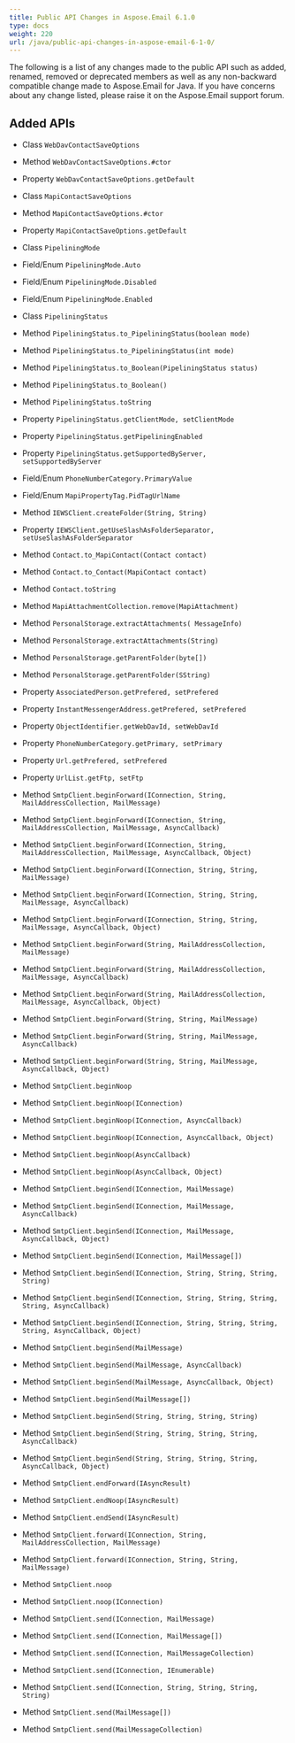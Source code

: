 ```yaml
---
title: Public API Changes in Aspose.Email 6.1.0
type: docs
weight: 220
url: /java/public-api-changes-in-aspose-email-6-1-0/
---
```


The following is a list of any changes made to the public API such as added, renamed, removed or deprecated members as well as any non-backward compatible change made to Aspose.Email for Java. If you have concerns about any change listed, please raise it on the Aspose.Email support forum.
## **Added APIs**
- Class `WebDavContactSaveOptions`
- Method `WebDavContactSaveOptions.#ctor`
- Property `WebDavContactSaveOptions.getDefault`

- Class `MapiContactSaveOptions`
- Method `MapiContactSaveOptions.#ctor`
- Property `MapiContactSaveOptions.getDefault`

- Class `PipeliningMode`
- Field/Enum `PipeliningMode.Auto`
- Field/Enum `PipeliningMode.Disabled`
- Field/Enum `PipeliningMode.Enabled`

- Class `PipeliningStatus`
- Method `PipeliningStatus.to_PipeliningStatus(boolean mode)`
- Method `PipeliningStatus.to_PipeliningStatus(int mode)`
- Method `PipeliningStatus.to_Boolean(PipeliningStatus status)`
- Method `PipeliningStatus.to_Boolean()`
- Method `PipeliningStatus.toString`
- Property `PipeliningStatus.getClientMode, setClientMode`
- Property `PipeliningStatus.getPipeliningEnabled`
- Property `PipeliningStatus.getSupportedByServer, setSupportedByServer`

- Field/Enum `PhoneNumberCategory.PrimaryValue`
- Field/Enum `MapiPropertyTag.PidTagUrlName`

- Method `IEWSClient.createFolder(String, String)`
- Property `IEWSClient.getUseSlashAsFolderSeparator, setUseSlashAsFolderSeparator`

- Method `Contact.to_MapiContact(Contact contact)`
- Method `Contact.to_Contact(MapiContact contact)`
- Method `Contact.toString`

- Method `MapiAttachmentCollection.remove(MapiAttachment)`

- Method `PersonalStorage.extractAttachments( MessageInfo)`
- Method `PersonalStorage.extractAttachments(String)`
- Method `PersonalStorage.getParentFolder(byte[])`
- Method `PersonalStorage.getParentFolder(SString)`

- Property `AssociatedPerson.getPrefered, setPrefered`
- Property `InstantMessengerAddress.getPrefered, setPrefered`
- Property `ObjectIdentifier.getWebDavId, setWebDavId`
- Property `PhoneNumberCategory.getPrimary, setPrimary`
- Property `Url.getPrefered, setPrefered`
- Property `UrlList.getFtp, setFtp`

- Method `SmtpClient.beginForward(IConnection, String, MailAddressCollection, MailMessage)`
- Method `SmtpClient.beginForward(IConnection, String, MailAddressCollection, MailMessage, AsyncCallback)`
- Method `SmtpClient.beginForward(IConnection, String, MailAddressCollection, MailMessage, AsyncCallback, Object)`
- Method `SmtpClient.beginForward(IConnection, String, String, MailMessage)`
- Method `SmtpClient.beginForward(IConnection, String, String, MailMessage, AsyncCallback)`
- Method `SmtpClient.beginForward(IConnection, String, String, MailMessage, AsyncCallback, Object)`
- Method `SmtpClient.beginForward(String, MailAddressCollection, MailMessage)`
- Method `SmtpClient.beginForward(String, MailAddressCollection, MailMessage, AsyncCallback)`
- Method `SmtpClient.beginForward(String, MailAddressCollection, MailMessage, AsyncCallback,
  Object)`
- Method `SmtpClient.beginForward(String, String, MailMessage)`
- Method `SmtpClient.beginForward(String, String, MailMessage, AsyncCallback)`
- Method `SmtpClient.beginForward(String, String, MailMessage, AsyncCallback, Object)`

- Method `SmtpClient.beginNoop`
- Method `SmtpClient.beginNoop(IConnection)`
- Method `SmtpClient.beginNoop(IConnection, AsyncCallback)`
- Method `SmtpClient.beginNoop(IConnection, AsyncCallback, Object)`
- Method `SmtpClient.beginNoop(AsyncCallback)`
- Method `SmtpClient.beginNoop(AsyncCallback, Object)`

- Method `SmtpClient.beginSend(IConnection, MailMessage)`
- Method `SmtpClient.beginSend(IConnection, MailMessage, AsyncCallback)`
- Method `SmtpClient.beginSend(IConnection, MailMessage, AsyncCallback, Object)`
- Method `SmtpClient.beginSend(IConnection, MailMessage[])`
- Method `SmtpClient.beginSend(IConnection, String, String, String, String)`
- Method `SmtpClient.beginSend(IConnection, String, String, String, String, AsyncCallback)`
- Method `SmtpClient.beginSend(IConnection, String, String, String, String, AsyncCallback, Object)`
- Method `SmtpClient.beginSend(MailMessage)`
- Method `SmtpClient.beginSend(MailMessage, AsyncCallback)`
- Method `SmtpClient.beginSend(MailMessage, AsyncCallback, Object)`
- Method `SmtpClient.beginSend(MailMessage[])`
- Method `SmtpClient.beginSend(String, String, String, String)`
- Method `SmtpClient.beginSend(String, String, String, String, AsyncCallback)`
- Method `SmtpClient.beginSend(String, String, String, String, AsyncCallback, Object)`

- Method `SmtpClient.endForward(IAsyncResult)`
- Method `SmtpClient.endNoop(IAsyncResult)`
- Method `SmtpClient.endSend(IAsyncResult)`

- Method `SmtpClient.forward(IConnection, String, MailAddressCollection, MailMessage)`
- Method `SmtpClient.forward(IConnection, String, String, MailMessage)`

- Method `SmtpClient.noop`
- Method `SmtpClient.noop(IConnection)`

- Method `SmtpClient.send(IConnection, MailMessage)`
- Method `SmtpClient.send(IConnection, MailMessage[])`
- Method `SmtpClient.send(IConnection, MailMessageCollection)`
- Method `SmtpClient.send(IConnection, IEnumerable)`
- Method `SmtpClient.send(IConnection, String, String, String, String)`
- Method `SmtpClient.send(MailMessage[])`
- Method `SmtpClient.send(MailMessageCollection)`
